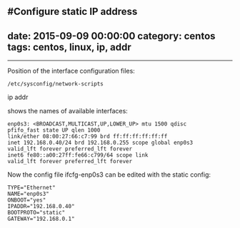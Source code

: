 #Configure static IP address
--- 
date: 2015-09-09 00:00:00
category: centos
tags: centos, linux, ip, addr
---
***
Position of the interface configuration files:

    /etc/sysconfig/network-scripts

    
ip addr

shows the names of available interfaces:

    enp0s3: <BROADCAST,MULTICAST,UP,LOWER_UP> mtu 1500 qdisc
    pfifo_fast state UP qlen 1000
    link/ether 08:00:27:66:c7:99 brd ff:ff:ff:ff:ff:ff
    inet 192.168.0.40/24 brd 192.168.0.255 scope global enp0s3
    valid_lft forever preferred_lft forever
    inet6 fe80::a00:27ff:fe66:c799/64 scope link
    valid_lft forever preferred_lft forever


Now the config file ifcfg-enp0s3 can be edited with the static config:

    TYPE="Ethernet"
    NAME="enp0s3"
    ONBOOT="yes"
    IPADDR="192.168.0.40"  
    BOOTPROTO="static" 
    GATEWAY="192.168.0.1"